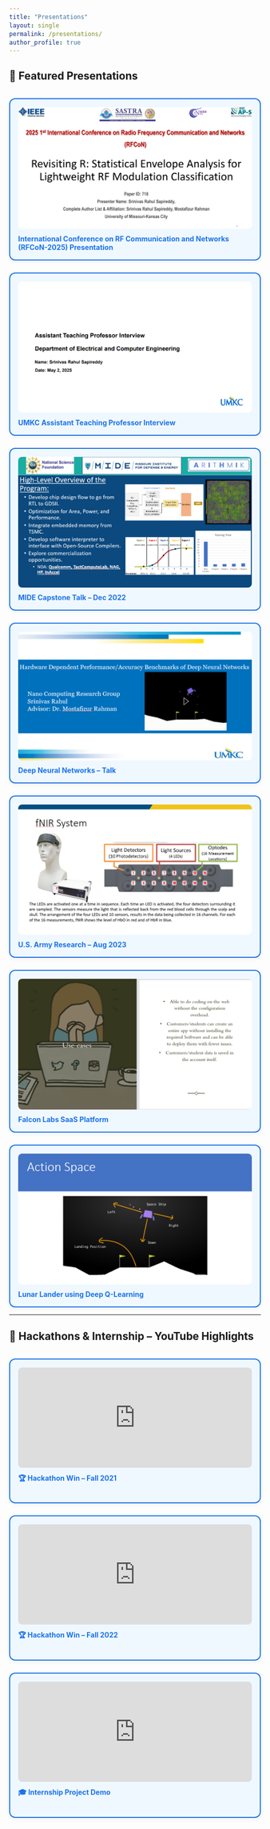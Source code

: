 ```yaml
---
title: "Presentations"
layout: single
permalink: /presentations/
author_profile: true
---
```


<style>
.presentation-grid {
  display: grid;
  grid-template-columns: repeat(auto-fit, minmax(250px, 1fr));
  gap: 1.5rem;
  margin-top: 2rem;
}
.presentation-card {
  background: #f0f8ff;
  border: 2px solid #1a73e8;
  border-radius: 12px;
  padding: 1rem;
  box-shadow: 0 3px 8px rgba(0,0,0,0.05);
  transition: 0.3s ease-in-out;
  cursor: pointer;
}
.presentation-card:hover {
  background: #e6f0ff;
  transform: scale(1.01);
}
.presentation-card img {
  width: 100%;
  border-radius: 8px;
  margin-bottom: 0.5rem;
}
.presentation-card h4 {
  margin: 0;
  color: #1a73e8;
}

.youtube-card-grid {
  display: grid;
  grid-template-columns: repeat(auto-fit, minmax(280px, 1fr));
  gap: 1.5rem;
  margin-top: 2rem;
}
.youtube-card {
  background: #f0f8ff;
  border: 2px solid #1a73e8;
  border-radius: 12px;
  padding: 1rem;
  box-shadow: 0 3px 8px rgba(0, 0, 0, 0.05);
  transition: transform 0.3s ease-in-out;
}
.youtube-card:hover {
  background: #e6f0ff;
  transform: scale(1.02);
}
.youtube-card iframe {
  width: 100%;
  height: 200px;
  border-radius: 8px;
}
.youtube-card h4 {
  margin-top: 0.5rem;
  color: #1a73e8;
}
</style>

## 🎤 Featured Presentations

<div class="presentation-grid">
  <div class="presentation-card" onclick="openLightbox('/publications/rfcon.pdf')">
    <img src="/images/rfcon_presentation_thumbnail.png" alt="RFcoN 2025 Presentation">
    <h4>International Conference on RF Communication and Networks (RFCoN-2025) Presentation</h4>
  </div>
  
  <div class="presentation-card" onclick="openLightbox('/publications/UMKC_ATP_Interview_Presentation_Rahul.pdf')">
    <img src="/images/umkc_presentation_thumbnail.png" alt="UMKC Presentation">
    <h4>UMKC Assistant Teaching Professor Interview</h4>
  </div>

  <div class="presentation-card" onclick="openLightbox('/publications/MIDE_Dec_2022.pdf')">
    <img src="/images/mide_ct_thumbnail.png" alt="MIDE Presentation">
    <h4>MIDE Capstone Talk – Dec 2022</h4>
  </div>

  <div class="presentation-card" onclick="openLightbox('/publications/DNN_Presentation.pptx')">
    <img src="/images/rahul_nn_presentation.png" alt="DNN Slides">
    <h4>Deep Neural Networks – Talk</h4>
  </div>

  <div class="presentation-card" onclick="openLightbox('/publications/Army_PPT.pptx')">
    <img src="/images/army_ppt_thumbnail.png" alt="Army Presentation">
    <h4>U.S. Army Research – Aug 2023</h4>
  </div>

  <div class="presentation-card" onclick="openLightbox('/publications/Falcon.pdf')">
    <img src="/images/Falcon.png" alt="Falcon Labs">
    <h4>Falcon Labs SaaS Platform</h4>
  </div>

  <div class="presentation-card" onclick="openLightbox('/publications/Lunar.pdf')">
    <img src="/images/Lunar.png" alt="Lunar Lander">
    <h4>Lunar Lander using Deep Q-Learning</h4>
  </div>
</div>

---

## 🎥 Hackathons & Internship – YouTube Highlights

<div class="youtube-card-grid">

  <div class="youtube-card">
    <iframe src="https://www.youtube.com/embed/aRM4DP-gUbg" title="Hackathon Win 1" frameborder="0" allowfullscreen></iframe>
    <h4>🏆 Hackathon Win – Fall 2021</h4>
  </div>

  <div class="youtube-card">
    <iframe src="https://www.youtube.com/embed/cJ4JHmoTgas" title="Hackathon Win 2" frameborder="0" allowfullscreen></iframe>
    <h4>🏆 Hackathon Win – Fall 2022</h4>
  </div>

  <div class="youtube-card">
    <iframe src="https://www.youtube.com/embed/E9ItHVkHuy8" title="Internship Demo" frameborder="0" allowfullscreen></iframe>
    <h4>🎓 Internship Project Demo</h4>
  </div>

</div>

<!-- Lightbox Viewer -->
<div id="lightbox" style="display:none; position:fixed; top:0; left:0; width:100vw; height:100vh; background:rgba(0,0,0,0.85); align-items:center; justify-content:center; z-index:1000;" onclick="this.style.display='none'">
  <iframe id="lightbox-iframe" src="" style="width:90vw; height:90vh; border:none; border-radius:8px;"></iframe>
</div>

<script>
function openLightbox(url) {
  document.getElementById("lightbox").style.display = "flex";
  document.getElementById("lightbox-iframe").src = "https://docs.google.com/gview?url=https://srsapireddy.github.io" + url + "&embedded=true";
}
</script>
